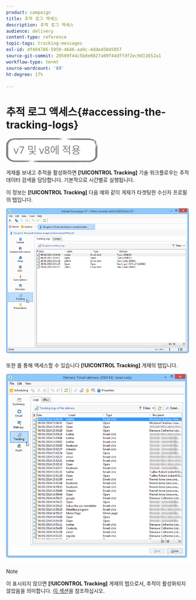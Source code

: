 ```yaml
---
product: campaign
title: 추적 로그 액세스
description: 추적 로그 액세스
audience: delivery
content-type: reference
topic-tags: tracking-messages
exl-id: df494786-5950-4646-aa9c-4dde45845057
source-git-commit: 20509f44c5b8e0827a09f44dffdf2ec9d11652a1
workflow-type: tm+mt
source-wordcount: '89'
ht-degree: 17%

---
```


# 추적 로그 액세스{#accessing-the-tracking-logs}

![](../../assets/common.svg)

게재를 보내고 추적을 활성화하면 **[!UICONTROL Tracking]** 기술 워크플로우는 추적 데이터 검색을 담당합니다. 기본적으로 시간별로 실행됩니다.

이 정보는 **[!UICONTROL Tracking]** 다음 예와 같이 게재가 타겟팅한 수신자 프로필의 탭입니다.

![](assets/s_ncs_user_select_tracking_tab_from_recipient.png)

또한 를 통해 액세스할 수 있습니다 **[!UICONTROL Tracking]** 게재의 탭입니다.

![](assets/s_ncs_user_select_tracking_tab_from_del.png)

>[!NOTE]
>
>이 표시되지 않으면 **[!UICONTROL Tracking]** 게재의 탭으로서, 추적이 활성화되지 않았음을 의미합니다. [이 섹션](how-to-configure-tracked-links.md)을 참조하십시오.
